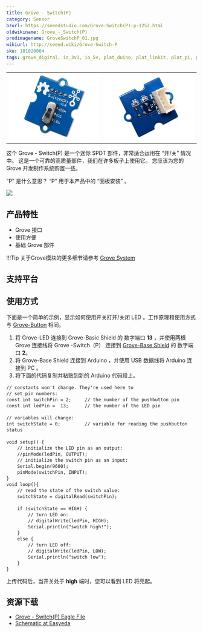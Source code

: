 ```yaml
---
title: Grove - Switch(P)
category: Sensor
bzurl: https://seeedstudio.com/Grove-Switch(P)-p-1252.html
oldwikiname: Grove_-_Switch(P)
prodimagename: GroveSwitchP_01.jpg
wikiurl: http://seeed.wiki/Grove-Switch-P
sku: 101020004
tags: grove_digital, io_3v3, io_5v, plat_duino, plat_linkit, plat_pi, plat_bbg
---
```


<table>
    <tr>
        <td><img src="https://raw.githubusercontent.com/SeeedDocument/Grove-Switch-P/master/img/SwitchP.jpg"></td>
        <td><img src="https://raw.githubusercontent.com/SeeedDocument/Grove-Switch-P/master/img/GroveSwitchP_01.jpg"></td>
    </tr>
</table>

这个 Grove - Switch(P) 是一个迷你 SPDT 部件，非常适合运用在 “开/关” 情况中。 这是一个可靠的高质量部件，我们在许多板子上使用它。 您应该为您的 Grove 开发制作系统购置一些。

“P” 是什么意思？  “P” 用于本产品中的 “面板安装” 。

[![](https://github.com/SeeedDocument/wiki_chinese/raw/master/docs/images/click_to_buy.PNG)](https://item.taobao.com/item.htm?spm=a1z10.3-c.w4002-11172317909.10.390686a76gl5mN&id=538862309682)

产品特性
-------

- Grove 接口
- 使用方便
- 基础 Grove 部件

!!!Tip
    关于Grove模块的更多细节请参考 [Grove System](http://seeed.wiki/Grove_System/)

支持平台
-------------------

使用方式
-----

下面是一个简单的示例，显示如何使用开关打开/关闭 LED 。工作原理和使用方式与 [Grove-Button](/Grove-Button) 相同。

1. 将 Grove-LED 连接到 Grove-Basic Shield 的 数字端口 **13** ，并使用两根 Grove 连接线将 Grove -Switch（P） 连接到 [Grove-Base Shield](https://item.taobao.com/item.htm?spm=a1z10.3-c.w4002-11172317909.10.3ff19e11crrag2&id=520233320144) 的 数字端口 **2**。
2. 将 Grove-Base Shield 连接到 Arduino ，并使用 USB 数据线将 Arduino 连接到 PC 。
3. 将下面的代码复制并粘贴到新的 Arduino 代码段上。

```
// constants won't change. They're used here to
// set pin numbers:
const int switchPin = 2;     // the number of the pushbutton pin
const int ledPin =  13;      // the number of the LED pin

// variables will change:
int switchState = 0;         // variable for reading the pushbutton status

void setup() {
    // initialize the LED pin as an output:
    //pinMode(ledPin, OUTPUT);
    // initialize the switch pin as an input:
    Serial.begin(9600);
    pinMode(switchPin, INPUT);
}
void loop(){
    // read the state of the switch value:
    switchState = digitalRead(switchPin);

    if (switchState == HIGH) {
        // turn LED on:
        // digitalWrite(ledPin, HIGH);
        Serial.println("switch high!");
    }
    else {
        // turn LED off:
        // digitalWrite(ledPin, LOW);
        Serial.println("switch low");
    }
}

```

上传代码后，当开关处于 **high** 端时，您可以看到 LED 将亮起。

资源下载
--------

- [Grove - Switch(P) Eagle File](https://raw.githubusercontent.com/SeeedDocument/Grove-Switch-P/master/res/Grove-Switch-P-Eagle_File.zip)
- [Schematic at Easyeda](https://easyeda.com/Seeed/Grove_SwitchP-434f7707edf74f3c8eb0c4748fdccc5f)
<!-- This Markdown file was created from http://www.seeedstudio.com/wiki/Grove_-_Switch(P) -->
